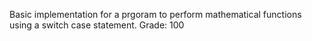 Basic implementation for a prgoram to perform mathematical functions using a switch case statement. Grade: 100
